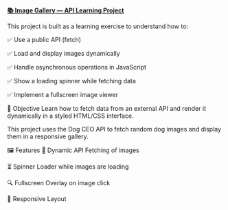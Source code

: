 
[**📚 Image Gallery — API Learning Project**](https://vikash308.github.io/image-gallery/)

This project is built as a learning exercise to understand how to:

✅ Use a public API (fetch)

✅ Load and display images dynamically

✅ Handle asynchronous operations in JavaScript

✅ Show a loading spinner while fetching data

✅ Implement a fullscreen image viewer

🚀 Objective
Learn how to fetch data from an external API and render it dynamically in a styled HTML/CSS interface.

This project uses the Dog CEO API to fetch random dog images and display them in a responsive gallery.


🖼️ Features
🔁 Dynamic API Fetching of images

⏳ Spinner Loader while images are loading

🔍 Fullscreen Overlay on image click

📱 Responsive Layout


